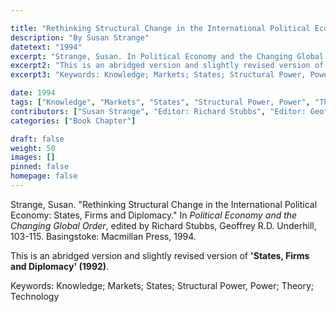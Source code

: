 ```yaml
---

title: "Rethinking Structural Change in the International Political Economy: States, Firms and Diplomacy"
description: "By Susan Strange"
datetext: "1994"
excerpt: "Strange, Susan. In Political Economy and the Changing Global Order, edited by Richard Stubbs, Geoffrey R.D. Underhill, 103-115. Basingstoke: Macmillan Press, 1994."
excerpt2: "This is an abridged version and slightly revised version of 'States, Firms and Diplomacy' (1992)."
excerpt3: "Keywords: Knowledge; Markets; States; Structural Power, Power; Theory; Technology"

date: 1994
tags: ["Knowledge", "Markets", "States", "Structural Power, Power", "Theory", "1990's"]
contributors: ["Susan Strange", "Editor: Richard Stubbs", "Editor: Geoffrey R.D. Underhill"]
categories: ["Book Chapter"]

draft: false
weight: 50
images: []
pinned: false
homepage: false
---
```


Strange, Susan. "Rethinking Structural Change in the International Political Economy: States, Firms and Diplomacy." In *Political Economy and the Changing Global Order*, edited by Richard Stubbs, Geoffrey R.D. Underhill, 103-115. Basingstoke: Macmillan Press, 1994.

This is an abridged version and slightly revised version of **'States, Firms and Diplomacy' (1992)**.

Keywords: Knowledge; Markets; States; Structural Power, Power; Theory; Technology
